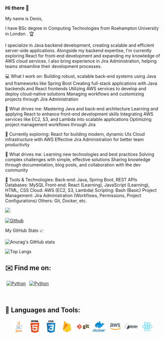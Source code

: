 ### Hi there 👋

My name is Denis,  

I have BSc degree in Computing Technologies from Roehampton University in London . 	:trophy:

I specialize in Java backend development, creating scalable and efficient server-side applications. Alongside my backend expertise, I'm currently exploring React for front-end development and expanding my knowledge of AWS cloud services. I also bring experience in Jira Administration, helping teams streamline their development processes.


💻 What I work on:
Building robust, scalable back-end systems using Java and frameworks like Spring Boot
Creating full-stack applications with Java backends and React frontends
Utilizing AWS services to develop and deploy cloud-native solutions
Managing workflows and customizing projects through Jira Administration


🚀 What drives me:
Mastering Java and back-end architecture
Learning and applying React to enhance front-end development skills
Integrating AWS services like EC2, S3, and Lambda into scalable applications
Optimizing project management workflows through Jira


🌱 Currently exploring:
React for building modern, dynamic UIs
Cloud infrastructure with AWS
Effective Jira Administration for better team productivity

🚀 What drives me:
Learning new technologies and best practices
Solving complex challenges with simple, effective solutions
Sharing knowledge through documentation, blog posts, and collaboration with the dev community

🔧 Tools & Technologies:
Back-end: Java, Spring Boot, REST APIs
Databases: MySQL
Front-end: React (Learning), JavaScript (Learning), HTML, CSS
Cloud: AWS (EC2, S3, Lambda)
Scripting: Bash (Basic)
Project Management: Jira Administration (Workflows, Permissions, Project Configurations)
Others: Git, Docker, etc.





<!--
**DenisPasha/DenisPasha** is a ✨ _special_ ✨ repository because its `README.md` (this file) appears on your GitHub profile.

Here are some ideas to get you started:

- 🔭 I’m currently working on ...
- 🌱 I’m currently learning ...
- 👯 I’m looking to collaborate on ...
- 🤔 I’m looking for help with ...
- 💬 Ask me about ...
- 📫 How to reach me: ...
- 😄 Pronouns: ...
- ⚡ Fun fact: ...
-->
![](https://visitor-badge.laobi.icu/badge?page_id=DenisPasha.DenisPasha)


[![Github](https://img.shields.io/github/followers/DenisPasha?label=Follow&style=social)](https://github.com/DenisPasha)

My GitHub Stats :chart_with_upwards_trend:

![Anurag's GitHub stats](https://github-readme-stats.vercel.app/api?username=DenisPasha&show_icons=true&theme=tokyonight)



![Top Langs](https://github-readme-stats.vercel.app/api/top-langs/?username=DenisPasha&theme=tokyonight)



## ✉️ Find me on:


<p align="center">

 <a href="mailto:denispasha95@gmail.com"> <img src="https://cdn4.iconfinder.com/data/icons/social-media-2210/24/Gmail-512.png" alt="Python" height="40" style="vertical-align:top; margin:4px"></a>
 <a href="https://www.linkedin.com/in/l-in-denis-pasha/"> <img src="https://th.bing.com/th/id/OIP.d5futl9_HMoiD0hPTuYylwHaHX?pid=ImgDet&rs=1" alt="Python" height="40" style="vertical-align:top; margin:4px"></a>

</p>

<br />

## 🧰 Languages and Tools:
<p align="center">
<img src="https://raw.githubusercontent.com/github/explore/80688e429a7d4ef2fca1e82350fe8e3517d3494d/topics/java/java.png" alt="Java" height="40" style="vertical-align:top; margin:4px">
<img src="https://raw.githubusercontent.com/github/explore/80688e429a7d4ef2fca1e82350fe8e3517d3494d/topics/html/html.png" alt="Javascript" height="40" style="vertical-align:top; margin:4px">
<img src="https://raw.githubusercontent.com/github/explore/80688e429a7d4ef2fca1e82350fe8e3517d3494d/topics/css/css.png" alt="VS Code" height="40" style="vertical-align:top; margin:4px">
<img src="https://raw.githubusercontent.com/github/explore/80688e429a7d4ef2fca1e82350fe8e3517d3494d/topics/firebase/firebase.png" alt="VS Code" height="40" style="vertical-align:top; margin:4px">
<img src="https://raw.githubusercontent.com/github/explore/80688e429a7d4ef2fca1e82350fe8e3517d3494d/topics/git/git.png" alt="VS Code" height="40" style="vertical-align:top; margin:4px">
<img src="https://raw.githubusercontent.com/github/explore/80688e429a7d4ef2fca1e82350fe8e3517d3494d/topics/docker/docker.png" alt="VS Code" height="40" style="vertical-align:top; margin:4px">
<img src="https://raw.githubusercontent.com/github/explore/80688e429a7d4ef2fca1e82350fe8e3517d3494d/topics/aws/aws.png" alt="VS Code" height="40" style="vertical-align:top; margin:4px">
<img src="https://raw.githubusercontent.com/github/explore/80688e429a7d4ef2fca1e82350fe8e3517d3494d/topics/bash/bash.png" alt="VS Code" height="40" style="vertical-align:top; margin:4px">
<img src="https://raw.githubusercontent.com/github/explore/80688e429a7d4ef2fca1e82350fe8e3517d3494d/topics/react/react.png" alt="VS Code" height="40" style="vertical-align:top; margin:4px">













</p>





